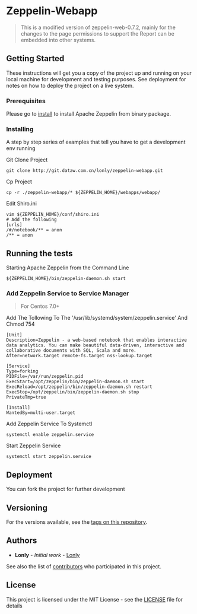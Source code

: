 # Zeppelin-Webapp

> This is a modified version of zeppelin-web-0.7.2, mainly for the changes to the page permissions to support the Report can be embedded into other systems.

## Getting Started

These instructions will get you a copy of the project up and running on your local machine for development and testing purposes. See deployment for notes on how to deploy the project on a live system.

### Prerequisites

Please go to [install](http://zeppelin.apache.org/docs/snapshot/install/install.html) to install Apache Zeppelin from binary package.

### Installing

A step by step series of examples that tell you have to get a development env running

Git Clone Project
```
git clone http://git.dataw.com.cn/lonly/zeppelin-webapp.git
```

Cp Project

```
cp -r ./zeppelin-webapp/* ${ZEPPELIN_HOME}/webapps/webapp/
```

Edit Shiro.ini

```
vim ${ZEPPELIN_HOME}/conf/shiro.ini
# Add the following
[urls]
/#/notebook/** = anon
/** = anon
```

## Running the tests

Starting Apache Zeppelin from the Command Line
```
${ZEPPELIN_HOME}/bin/zeppelin-daemon.sh start
```

### Add Zeppelin Service to Service Manager

> For Centos 7.0+

Add The Tollowing To The '/usr/lib/systemd/system/zeppelin.service' And Chmod 754

```
[Unit]  
Description=Zeppelin - a web-based notebook that enables interactive data analytics. You can make beautiful data-driven, interactive and collaborative documents with SQL, Scala and more. 
After=network.target remote-fs.target nss-lookup.target  
   
[Service]  
Type=forking  
PIDFile=/var/run/zeppelin.pid  
ExecStart=/opt/zeppelin/bin/zeppelin-daemon.sh start
ExecReload=/opt/zeppelin/bin/zeppelin-daemon.sh restart
ExecStop=/opt/zeppelin/bin/zeppelin-daemon.sh stop
PrivateTmp=true  
   
[Install]  
WantedBy=multi-user.target  
```

Add Zeppelin Service To Systemctl

```
systemctl enable zeppelin.service
```

Start Zeppelin Service

```
systemctl start zeppelin.service
```

## Deployment

You can fork the project for further development

## Versioning

For the versions available, see the [tags on this repository](http://git.dataw.com.cn/lonly/zeppelin-webapp/). 

## Authors

* **Lonly** - *Initial work* - [Lonly](https://github.com/lonly197)

See also the list of [contributors](http://git.dataw.com.cn/lonly/zeppelin-webapp/contributors) who participated in this project.

## License

This project is licensed under the MIT License - see the [LICENSE](LICENSE) file for details
